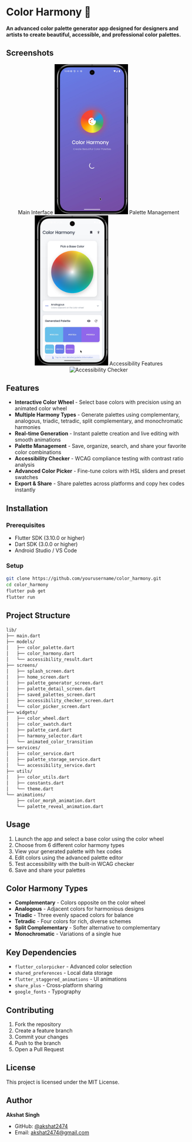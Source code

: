 # Color Harmony 🎨

**An advanced color palette generator app designed for designers and artists to create beautiful, accessible, and professional color palettes.**

## Screenshots

<div align="center">
Main Interface

<img src="screenshots/splash_screen.jpg" width="200" alt="Splash Screen"> 
Palette Management

<img src="screenshots/palette_generator.jpg" width="200" alt="Palette Generator"> 
Accessibility Features

<img src="screenshots/accessibility_checker.png" width="200" alt="Accessibility Checker"> 
</div>
 
## Features

- **Interactive Color Wheel** - Select base colors with precision using an animated color wheel
- **Multiple Harmony Types** - Generate palettes using complementary, analogous, triadic, tetradic, split complementary, and monochromatic harmonies
- **Real-time Generation** - Instant palette creation and live editing with smooth animations
- **Palette Management** - Save, organize, search, and share your favorite color combinations
- **Accessibility Checker** - WCAG compliance testing with contrast ratio analysis
- **Advanced Color Picker** - Fine-tune colors with HSL sliders and preset swatches
- **Export & Share** - Share palettes across platforms and copy hex codes instantly

## Installation

### Prerequisites
- Flutter SDK (3.10.0 or higher)
- Dart SDK (3.0.0 or higher)
- Android Studio / VS Code

### Setup
```bash
git clone https://github.com/yourusername/color_harmony.git
cd color_harmony
flutter pub get
flutter run
```

## Project Structure

```
lib/
├── main.dart                    
├── models/                     
│   ├── color_palette.dart      
│   ├── color_harmony.dart       
│   └── accessibility_result.dart 
├── screens/                    
│   ├── splash_screen.dart      
│   ├── home_screen.dart        
│   ├── palette_generator_screen.dart
│   ├── palette_detail_screen.dart    
│   ├── saved_palettes_screen.dart    
│   ├── accessibility_checker_screen.dart 
│   └── color_picker_screen.dart     
├── widgets/                     
│   ├── color_wheel.dart         
│   ├── color_swatch.dart        
│   ├── palette_card.dart      
│   ├── harmony_selector.dart   
│   └── animated_color_transition
├── services/            
│   ├── color_service.dart       
│   ├── palette_storage_service.dart 
│   └── accessibility_service.dart   
├── utils/                      
│   ├── color_utils.dart        
│   ├── constants.dart       
│   └── theme.dart   
└── animations/             
    ├── color_morph_animation.dart    
    └── palette_reveal_animation.dart 

```

## Usage

1. Launch the app and select a base color using the color wheel
2. Choose from 6 different color harmony types
3. View your generated palette with hex codes
4. Edit colors using the advanced palette editor
5. Test accessibility with the built-in WCAG checker
6. Save and share your palettes

## Color Harmony Types

- **Complementary** - Colors opposite on the color wheel
- **Analogous** - Adjacent colors for harmonious designs
- **Triadic** - Three evenly spaced colors for balance
- **Tetradic** - Four colors for rich, diverse schemes
- **Split Complementary** - Softer alternative to complementary
- **Monochromatic** - Variations of a single hue

## Key Dependencies

- `flutter_colorpicker` - Advanced color selection
- `shared_preferences` - Local data storage
- `flutter_staggered_animations` - UI animations
- `share_plus` - Cross-platform sharing
- `google_fonts` - Typography

## Contributing

1. Fork the repository
2. Create a feature branch
3. Commit your changes
4. Push to the branch
5. Open a Pull Request

## License

This project is licensed under the MIT License.

## Author

**Akshat Singh**
- GitHub: [@akshat2474](https://github.com/akshat2474)
- Email: akshat2474@gmail.com
